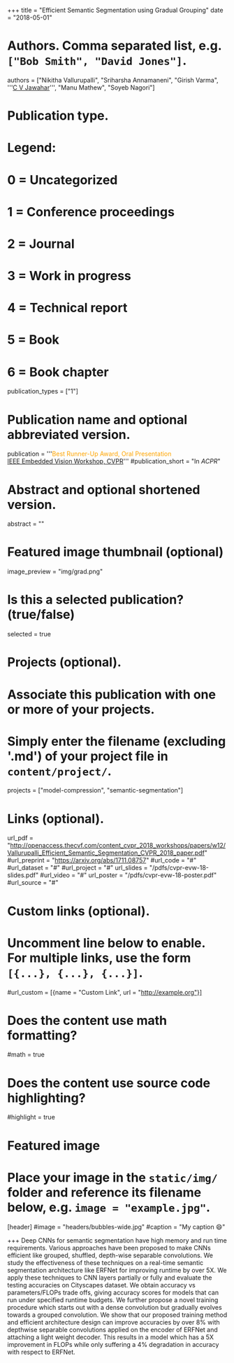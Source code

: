 +++
title = "Efficient Semantic Segmentation using Gradual Grouping"
date = "2018-05-01"

# Authors. Comma separated list, e.g. `["Bob Smith", "David Jones"]`.
authors = ["Nikitha Vallurupalli", "Sriharsha Annamaneni", "Girish Varma", '''<a href="https://faculty.iiit.ac.in/~jawahar/">C V Jawahar</a>''', "Manu Mathew", "Soyeb Nagori"]

# Publication type.
# Legend:
# 0 = Uncategorized
# 1 = Conference proceedings
# 2 = Journal
# 3 = Work in progress
# 4 = Technical report
# 5 = Book
# 6 = Book chapter
publication_types = ["1"]

# Publication name and optional abbreviated version.
publication = '''<span style='color: orange'>Best Runner-Up Award, Oral Presentation</span><br/><a href='https://embeddedvisionworkshop.wordpress.com/'>IEEE Embedded Vision Workshop, CVPR</a>'''
#publication_short = "In *ACPR*"

# Abstract and optional shortened version.
abstract = ""

# Featured image thumbnail (optional)
image_preview = "img/grad.png"

# Is this a selected publication? (true/false)
selected = true

# Projects (optional).
#   Associate this publication with one or more of your projects.
#   Simply enter the filename (excluding '.md') of your project file in `content/project/`.
projects = ["model-compression", "semantic-segmentation"]

# Links (optional).
url_pdf = "http://openaccess.thecvf.com/content_cvpr_2018_workshops/papers/w12/Vallurupalli_Efficient_Semantic_Segmentation_CVPR_2018_paper.pdf" 
#url_preprint = "https://arxiv.org/abs/1711.08757"
#url_code = "#"
#url_dataset = "#"
#url_project = "#"
url_slides = "/pdfs/cvpr-evw-18-slides.pdf"
#url_video = "#"
url_poster = "/pdfs/cvpr-evw-18-poster.pdf"
#url_source = "#"

# Custom links (optional).
#   Uncomment line below to enable. For multiple links, use the form `[{...}, {...}, {...}]`.
#url_custom = [{name = "Custom Link", url = "http://example.org"}]

# Does the content use math formatting?
#math = true

# Does the content use source code highlighting?
#highlight = true

# Featured image
# Place your image in the `static/img/` folder and reference its filename below, e.g. `image = "example.jpg"`.
[header]
#image = "headers/bubbles-wide.jpg"
#caption = "My caption :smile:"

+++
Deep CNNs for semantic segmentation have high memory and run time requirements. Various approaches have been proposed to make CNNs efficient like grouped, shuffled, depth-wise separable convolutions. We study the effectiveness of these techniques on a real-time semantic segmentation architecture like ERFNet for improving runtime by over 5X. We apply these techniques to CNN layers partially or fully and evaluate the testing accuracies on Cityscapes dataset.  We obtain accuracy vs parameters/FLOPs trade offs, giving accuracy scores for models that can run under specified runtime budgets. We further propose a novel training procedure which starts out with a dense convolution but gradually evolves towards a grouped convolution. We show that our proposed training method and efficient architecture design can improve accuracies by over 8% with depthwise separable convolutions applied on the encoder of ERFNet and attaching a light weight decoder. This results in a model which has a 5X improvement in FLOPs while only suffering a 4% degradation in accuracy with respect to ERFNet.